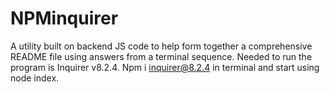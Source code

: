 # NPMinquirer

A utility built on backend JS code to help form together a comprehensive README file using answers from a terminal sequence. 
Needed to run the program is Inquirer v8.2.4. Npm i inquirer@8.2.4 in terminal and start using node index. 
